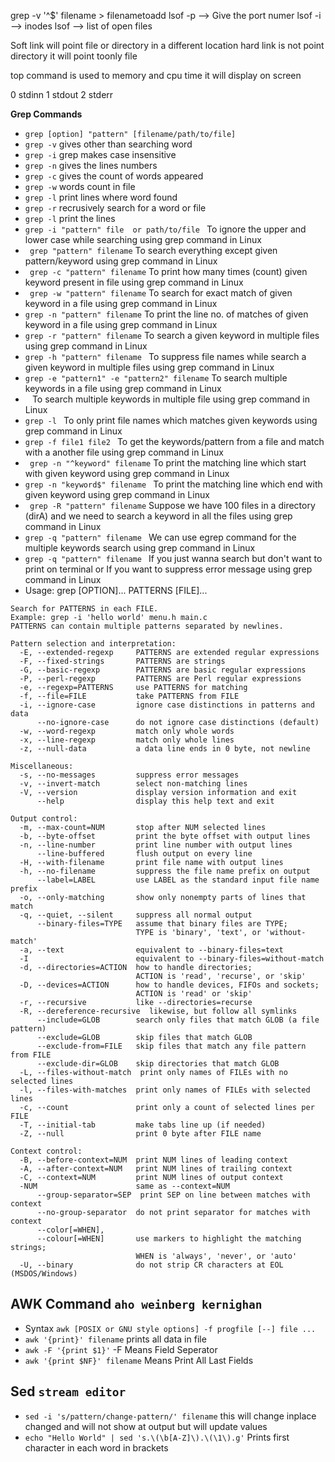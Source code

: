 grep -v '^$' filename > filenametoadd
lsof -p --> Give the port numer
lsof -i --> inodes
lsof --> list of open files

Soft link will point file or directory in a different location
hard link is not point directory it will point toonly file 

top command is used to memory and cpu time it will display on screen

0 stdinn
1 stdout
2 stderr

**Grep Commands**
- `grep [option] "pattern" [filename/path/to/file]`
- `grep -v` gives other than searching word 
- `grep -i` grep makes case insensitive
- `grep -n` gives the lines numbers
- `grep -c` gives the count of words appeared
- `grep -w` words count in file
- `grep -l` print lines where word found
- `grep -r` recrusively search for a word or file
- `grep -l` print the lines 
- `grep -i "pattern" file  or path/to/file ` To ignore the upper and lower case while searching using grep command in Linux
- ` grep "pattern" filename` To search everything except given pattern/keyword using grep command in Linux
- ` grep -c "pattern" filename` To print how many times (count) given keyword present in file using grep command in Linux
- ` grep -w "pattern" filename` To search for exact match of given keyword in a file using grep command in Linux
- ` grep -n "pattern" filename ` To print the line no. of matches of given keyword in a file using grep command in Linux
- ` grep -r "pattern" filename ` To search a given keyword in multiple files using grep command in Linux
- `grep -h "pattern" filename ` To suppress file names while search a given keyword in multiple files using grep command in Linux
- `grep -e "pattern1" -e "pattern2" filename` To search multiple keywords in a file using grep command in Linux
- ` ` To search multiple keywords in multiple file using grep command in Linux
- `grep -l ` To only print file names which matches given keywords using grep command in Linux
- `grep -f file1 file2 ` To get the keywords/pattern from a file and match with a another file using grep command in Linux
- ` grep -n "^keyword" filename` To print the matching line which start with given keyword using grep command in Linux
- `grep -n "keyword$" filename ` To print the matching line which end with given keyword using grep command in Linux
- ` grep -R "pattern" filename` Suppose we have 100 files in a directory (dirA) and we need to search a keyword in all the files using grep command in Linux
- `grep -q "pattern" filename ` We can use egrep command for the multiple keywords search using grep command in Linux
- `grep -q "pattern" filename ` If you just wanna search but don't want to print on terminal or If you want to suppress error message using grep command in Linux
- Usage: grep [OPTION]... PATTERNS [FILE]...
```
Search for PATTERNS in each FILE.
Example: grep -i 'hello world' menu.h main.c
PATTERNS can contain multiple patterns separated by newlines.

Pattern selection and interpretation:
  -E, --extended-regexp     PATTERNS are extended regular expressions
  -F, --fixed-strings       PATTERNS are strings
  -G, --basic-regexp        PATTERNS are basic regular expressions
  -P, --perl-regexp         PATTERNS are Perl regular expressions
  -e, --regexp=PATTERNS     use PATTERNS for matching
  -f, --file=FILE           take PATTERNS from FILE
  -i, --ignore-case         ignore case distinctions in patterns and data
      --no-ignore-case      do not ignore case distinctions (default)
  -w, --word-regexp         match only whole words
  -x, --line-regexp         match only whole lines
  -z, --null-data           a data line ends in 0 byte, not newline

Miscellaneous:
  -s, --no-messages         suppress error messages
  -v, --invert-match        select non-matching lines
  -V, --version             display version information and exit
      --help                display this help text and exit

Output control:
  -m, --max-count=NUM       stop after NUM selected lines
  -b, --byte-offset         print the byte offset with output lines
  -n, --line-number         print line number with output lines
      --line-buffered       flush output on every line
  -H, --with-filename       print file name with output lines
  -h, --no-filename         suppress the file name prefix on output
      --label=LABEL         use LABEL as the standard input file name prefix
  -o, --only-matching       show only nonempty parts of lines that match
  -q, --quiet, --silent     suppress all normal output
      --binary-files=TYPE   assume that binary files are TYPE;
                            TYPE is 'binary', 'text', or 'without-match'
  -a, --text                equivalent to --binary-files=text
  -I                        equivalent to --binary-files=without-match
  -d, --directories=ACTION  how to handle directories;
                            ACTION is 'read', 'recurse', or 'skip'
  -D, --devices=ACTION      how to handle devices, FIFOs and sockets;
                            ACTION is 'read' or 'skip'
  -r, --recursive           like --directories=recurse
  -R, --dereference-recursive  likewise, but follow all symlinks
      --include=GLOB        search only files that match GLOB (a file pattern)
      --exclude=GLOB        skip files that match GLOB
      --exclude-from=FILE   skip files that match any file pattern from FILE
      --exclude-dir=GLOB    skip directories that match GLOB
  -L, --files-without-match  print only names of FILEs with no selected lines
  -l, --files-with-matches  print only names of FILEs with selected lines
  -c, --count               print only a count of selected lines per FILE
  -T, --initial-tab         make tabs line up (if needed)
  -Z, --null                print 0 byte after FILE name

Context control:
  -B, --before-context=NUM  print NUM lines of leading context
  -A, --after-context=NUM   print NUM lines of trailing context
  -C, --context=NUM         print NUM lines of output context
  -NUM                      same as --context=NUM
      --group-separator=SEP  print SEP on line between matches with context
      --no-group-separator  do not print separator for matches with context
      --color[=WHEN],
      --colour[=WHEN]       use markers to highlight the matching strings;
                            WHEN is 'always', 'never', or 'auto'
  -U, --binary              do not strip CR characters at EOL (MSDOS/Windows)
```
## AWK Command `aho weinberg kernighan`
- Syntax `awk [POSIX or GNU style options] -f progfile [--] file ...`
- `awk '{print}' filename` prints all data in file
- `awk -F '{print $1}'` -F Means Field Seperator
- `awk '{print $NF}' filename` Means Print All Last Fields

## Sed `stream editor`
- `sed -i 's/pattern/change-pattern/' filename` this will change inplace changed and will not show at output but will update values
-  `echo "Hello World" | sed 's.\(\b[A-Z]\).\(\1\).g'` Prints first character in each word in brackets